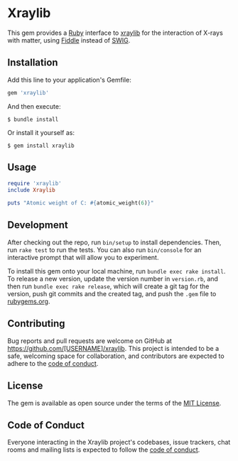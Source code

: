 # Xraylib

This gem provides a [Ruby](https://www.ruby-lang.org) interface to [xraylib](https://github.com/tschoonj/xraylib) for the interaction of X-rays with matter, using [Fiddle](https://github.com/ruby/fiddle) instead of [SWIG](http://www.swig.org). 

## Installation

Add this line to your application's Gemfile:

```ruby
gem 'xraylib'
```

And then execute:

    $ bundle install

Or install it yourself as:

    $ gem install xraylib

## Usage

``` ruby
require 'xraylib'
include Xraylib

puts "Atomic weight of C: #{atomic_weight(6)}"
```

## Development

After checking out the repo, run `bin/setup` to install dependencies. Then, run `rake test` to run the tests. You can also run `bin/console` for an interactive prompt that will allow you to experiment.

To install this gem onto your local machine, run `bundle exec rake install`. To release a new version, update the version number in `version.rb`, and then run `bundle exec rake release`, which will create a git tag for the version, push git commits and the created tag, and push the `.gem` file to [rubygems.org](https://rubygems.org).

## Contributing

Bug reports and pull requests are welcome on GitHub at https://github.com/[USERNAME]/xraylib. This project is intended to be a safe, welcoming space for collaboration, and contributors are expected to adhere to the [code of conduct](https://github.com/[USERNAME]/xraylib/blob/master/CODE_OF_CONDUCT.md).

## License

The gem is available as open source under the terms of the [MIT License](https://opensource.org/licenses/MIT).

## Code of Conduct

Everyone interacting in the Xraylib project's codebases, issue trackers, chat rooms and mailing lists is expected to follow the [code of conduct](https://github.com/[USERNAME]/xraylib/blob/master/CODE_OF_CONDUCT.md).
